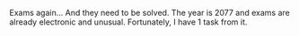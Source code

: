 Exams again... And they need to be solved. The year is 2077 and exams are already electronic and unusual. Fortunately, I have 1 task from it.
